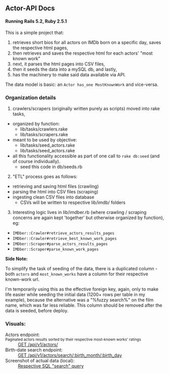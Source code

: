 ## Actor-API Docs
#### Running Rails 5.2, Ruby 2.5.1

This is a simple project that:

1. retrieves short bios for all actors on IMDb born on a specific day, saves the respective html pages,
2. then retrieves and saves the respective html for each actors' "most known work"
3. next, it parses the html pages into CSV files,
4. then it seeds the data into a mySQL db, and lastly,
5. has the machinery to make said data available via API.

The data model is basic: an `Actor has_one MostKnownWork` and vice-versa.

### Organization details

1. crawlers/scrapers (originally written purely as scripts) moved into rake tasks,
  - organized by function:
    - lib/tasks/crawlers.rake
    - lib/tasks/scrapers.rake
  - meant to be used by objective:
    - lib/tasks/seed_actors.rake    
    - lib/tasks/seed_actors.rake
  - all this functionality accessible as part of one call to `rake db:seed` (and of course individually).
    - seed this code in db/seeds.rb

2. "ETL" process goes as follows:
- retrieving and saving html files (crawling)
- parsing the html into CSV files (scraping)
- ingesting clean CSV files into database
    - CSVs will be written to respective lib/imdb/ folders

3. Interesting logic lives in lib/imdber.rb (where crawling / scraping concerns are again kept 'together' but otherwise organized by function), eg:
- `IMDber::Crawler#retrieve_actors_results_pages`
- `IMDber::Crawler#retrieve_best_known_work_pages`
- `IMDber::Scraper#parse_actors_results_pages`
- `IMDber::Scraper#parse_known_work_pages`

**Side Note:**

To simplify the task of seeding of the data, there is a duplicated column - both `actors` and `most_known_works` have a column for their respective known-work url.

I'm temporarily using this as the effective foreign key, again, only to make life easier while seeding the initial data (1200+ rows per table in my example), because the alternative was a "%fuzzy search%" on the film name, which was far less reliable. This column should be removed after the data is seeded, before deploy.

### Visuals:

<dl>
  <dt>Actors endpoint:<dt>
  <small style="font-weight:normal">Paginated actors results sorted by their respective most-known works' ratings</small>
  <dd><a href="https://screencast.com/t/4RX2Zf5Iwp" target="_blank">GET /api/v1/actors/</a><dd>

  <dt>Birth-date search endpoint:</dt>
  <dd><a href="https://screencast.com/t/od5fhtsL" target="_blank">GET /api/v1/actors/search/:birth_month/:birth_day</a><dd>

  <dt>Screenshot of actual data (local):</dt>
  <dd><a href="https://screencast.com/t/HU9so4DaQa" target="_blank">Respective SQL "search" query</a><dd>
</dl>
